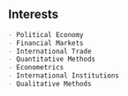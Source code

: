 ## Interests

```markdown
- Political Economy
- Financial Markets
- International Trade
- Quantitative Methods
- Econometrics
- International Institutions
- Qualitative Methods
```
